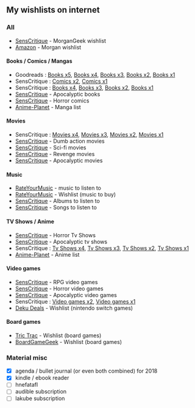 ## My wishlists on internet ##

### All ###
* [SensCritique](https://www.senscritique.com/MorganGeek/collection/wish/all/all/all/all/all/all/all/list/page-1) - MorganGeek wishlist
* [Amazon](https://www.amazon.fr/gp/registry/wishlist/14HF95ODPK8AI/) - Morgan wishlist

#### Books / Comics / Mangas
* Goodreads : [Books x5](https://www.goodreads.com/review/list/17205528-morgan?shelf=to-read-x5), [Books x4](https://www.goodreads.com/review/list/17205528-morgan?shelf=to-read-x4), [Books x3](https://www.goodreads.com/review/list/17205528?shelf=to-read-x3), [Books x2](https://www.goodreads.com/review/list/17205528?shelf=to-read-x2), [Books x1](https://www.goodreads.com/review/list/17205528?shelf=to-read)
* SensCritique : [Comics x2](https://www.senscritique.com/liste/Envies_x2/1586559), [Comics x1](https://www.senscritique.com/MorganGeek/collection/wish/bd/all/all/all/all/all/all/gallery/page-1)
* SensCritique : [Books x4](https://www.senscritique.com/liste/Envies_x4/2847562), [Books x3](https://www.senscritique.com/liste/Envies_x3/1615509), [Books x2](https://www.senscritique.com/liste/Envies_x2/1469427), [Books x1](https://www.senscritique.com/MorganGeek/collection/wish/livres/all/all/all/all/all/all/gallery/page-1)
* [SensCritique](https://www.senscritique.com/liste/Mes_envies_apocalyptiques/276932) - Apocalyptic books
* [SensCritique](https://www.senscritique.com/liste/Envies_d_horreur/853562) - Horror comics
* [Anime-Planet](http://www.anime-planet.com/users/MorganGeek/manga/wanttoread) - Manga list

#### Movies
* SensCritique : [Movies x4](https://www.senscritique.com/liste/Envies_x4/1802277), [Movies x3](https://www.senscritique.com/liste/Envies_x3/1521649), [Movies x2](https://www.senscritique.com/liste/Envies_x2/1455499), [Movies x1](https://www.senscritique.com/MorganGeek/collection/wish/films/all/all/all/all/all/all/gallery/page-1)
* [SensCritique](https://www.senscritique.com/liste/Envies_de_gloire_et_de_heros_de_la_baston_quoi/562578) - Dumb action movies  
* [SensCritique](https://www.senscritique.com/liste/Envies_de_films_de_science_fiction/1041728) - Sci-fi movies  
* [SensCritique](https://www.senscritique.com/liste/Envies_de_films_a_venger/1552465) - Revenge movies 
* [SensCritique](https://www.senscritique.com/liste/Envies_apocalyptiques/389265) - Apocalyptic movies

#### Music
* [RateYourMusic](https://fr.rateyourmusic.com/collection/MorganGeek/stag/to+listen/) - music to listen to
* [RateYourMusic](https://fr.rateyourmusic.com/collection/MorganGeek/wishlist) - Wishlist (music to buy)
* [SensCritique](https://www.senscritique.com/MorganGeek/collection/wish/albums/all/all/all/all/all/all/gallery/page-1) - Albums to listen to
* [SensCritique](https://www.senscritique.com/MorganGeek/collection/wish/morceaux/all/all/all/all/all/all/gallery/page-1) - Songs to listen to 

#### TV Shows / Anime
* [SensCritique](https://www.senscritique.com/liste/Envies_d_horreur/1038603) - Horror Tv Shows
* [SensCritique](https://www.senscritique.com/liste/Envies_Apocalyptiques/478830) - Apocalyptic tv shows
* SensCritique : [Tv Shows x4](https://www.senscritique.com/liste/Envies_x4/2527907), [Tv Shows x3](https://www.senscritique.com/liste/Envies_x3/1699429), [Tv Shows x2](https://www.senscritique.com/liste/Envies_x2/1461846), [Tv Shows x1](https://www.senscritique.com/MorganGeek/collection/wish/series/all/all/all/all/all/all/gallery/page-1)
* [Anime-Planet](http://www.anime-planet.com/users/MorganGeek/anime/wanttowatch) - Anime list

#### Video games
* [SensCritique](https://www.senscritique.com/liste/Envies_de_RPG/494080) - RPG video games
* [SensCritique](https://www.senscritique.com/liste/Envies_d_horreur/492442) - Horror video games
* [SensCritique](https://www.senscritique.com/liste/Envies_apocalyptiques/492439) - Apocalyptic video games
* SensCritique : [Video games x2](https://www.senscritique.com/liste/Envies_x2/2568712), [Video games x1](https://www.senscritique.com/MorganGeek/collection/wish/jeuxvideo/all/all/all/all/all/all/gallery/page-1)
* [Deku Deals](https://www.dekudeals.com/wishlist/rkfdxtskhw) - Wishlist (nintendo switch games)

#### Board games
* [Tric Trac](https://www.trictrac.net/mur/silvermo/wishlist) - Wishlist (board games)
* [BoardGameGeek](https://boardgamegeek.com/wishlist/Silvermo) - Wishlist (board games)

### Material misc ###

* [x] agenda / bullet journal (or even both combined) for 2018
* [x] kindle / ebook reader
* [ ] hnefatafl
* [ ] audible subscription
* [ ] lakube subscription
